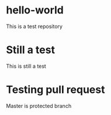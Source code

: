 # hello-world
This is a test repository 

# Still a test

This is still a test


# Testing pull request

Master is protected branch 
